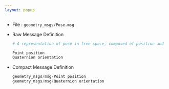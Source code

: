 ```yaml
---
layout: popup
---
```


- File : `geometry_msgs/Pose.msg`
- Raw Message Definition

  ```py
  # A representation of pose in free space, composed of position and orientation.

  Point position
  Quaternion orientation
  ```

- Compact Message Definition

  ```c
  geometry_msgs/msg/Point position
  geometry_msgs/msg/Quaternion orientation
  ```
